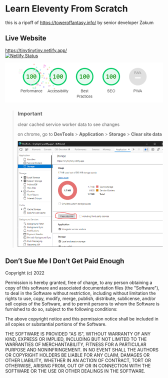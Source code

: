 # Learn Eleventy From Scratch

this is a ripoff of https://toweroffantasy.info/ by senior developer Zakum

## Live Website
https://tinytinytiny.netlify.app/  
[![Netlify Status](https://api.netlify.com/api/v1/badges/fd2ac69f-23df-453b-a484-a4dfc845f21f/deploy-status)](https://app.netlify.com/sites/tinytinytiny/deploys)

![Perfect 100 Lighthouse scores in all categories](/docs/lighthouse-flex.png)

> ### Important
> clear cached service worker data to see changes
>
> on chrome, go to **DevTools** > **Application** > **Storage** > **Clear site data**
>
> ![Chrome DevTools with the Application tab active. The button labeled "Clear site data" is circled.](/docs/cleardata-chrome.png)

## Don’t Sue Me I Don’t Get Paid Enough

Copyright (c) 2022

Permission is hereby granted, free of charge, to any person obtaining a copy
of this software and associated documentation files (the "Software"), to deal
in the Software without restriction, including without limitation the rights
to use, copy, modify, merge, publish, distribute, sublicense, and/or sell
copies of the Software, and to permit persons to whom the Software is
furnished to do so, subject to the following conditions:

The above copyright notice and this permission notice shall be included in all
copies or substantial portions of the Software.

THE SOFTWARE IS PROVIDED "AS IS", WITHOUT WARRANTY OF ANY KIND, EXPRESS OR
IMPLIED, INCLUDING BUT NOT LIMITED TO THE WARRANTIES OF MERCHANTABILITY,
FITNESS FOR A PARTICULAR PURPOSE AND NONINFRINGEMENT. IN NO EVENT SHALL THE
AUTHORS OR COPYRIGHT HOLDERS BE LIABLE FOR ANY CLAIM, DAMAGES OR OTHER
LIABILITY, WHETHER IN AN ACTION OF CONTRACT, TORT OR OTHERWISE, ARISING FROM,
OUT OF OR IN CONNECTION WITH THE SOFTWARE OR THE USE OR OTHER DEALINGS IN THE
SOFTWARE.
